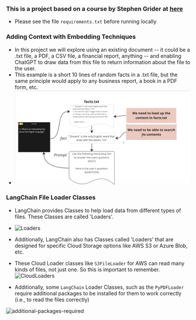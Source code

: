 ### This is a project based on a course by Stephen Grider at [here](https://www.udemy.com/course/chatgpt-and-langchain-the-complete-developers-masterclass)

- Please see the file `requirements.txt` before running locally

### Adding Context with Embedding Techniques

- In this project we will explore using an existing document -- it could be a .txt file, a PDF, a CSV file, a financial report, anything -- and enabling ChatGPT to draw data from this file to return information about the file to the user.
- This example is a short 10 lines of random facts in a .txt file, but the same principle would apply to any business report, a book in a PDF form, etc.
- ![Overview](https://raw.githubusercontent.com/kawgh1/facts-context-embedding/main/images/Context%20with%20Embedding%20Techniques.png)

### LangChain File Loader Classes

- LangChain provides Classes to help load data from different types of files. These Classes are called 'Loaders'.
- ![Loaders]()

- Additionally, LangChain also has Classes called 'Loaders' that are designed for specific Cloud Storage options like AWS S3 or Azure Blob, etc.
- These Cloud Loader classes like `S3FileLoader` for AWS can read many kinds of files, not just one. So this is important to remember.
  ![CloudLoaders]()

- Additionally, some `LangChain` Loader Classes, such as the `PyPDFLoader` require additional packages to be installed for them to work correctly (i.e., to read the files correctly)

![additional-packages-required]()
